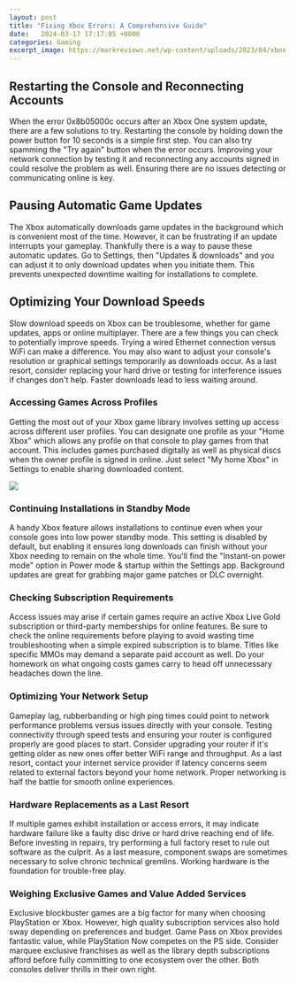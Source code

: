 ```yaml
---
layout: post
title: "Fixing Xbox Errors: A Comprehensive Guide"
date:   2024-03-17 17:17:05 +0000
categories: Gaming
excerpt_image: https://markreviews.net/wp-content/uploads/2023/04/xbox-error-code-0x80190190-1.png
---
```


## Restarting the Console and Reconnecting Accounts 
When the error 0x8b05000c occurs after an Xbox One system update, there are a few solutions to try. Restarting the console by holding down the power button for 10 seconds is a simple first step. You can also try spamming the "Try again" button when the error occurs. Improving your network connection by testing it and reconnecting any accounts signed in could resolve the problem as well. Ensuring there are no issues detecting or communicating online is key.
## Pausing Automatic Game Updates  
The Xbox automatically downloads game updates in the background which is convenient most of the time. However, it can be frustrating if an update interrupts your gameplay. Thankfully there is a way to pause these automatic updates. Go to Settings, then "Updates & downloads" and you can adjust it to only download updates when you initiate them. This prevents unexpected downtime waiting for installations to complete. 
## Optimizing Your Download Speeds
Slow download speeds on Xbox can be troublesome, whether for game updates, apps or online multiplayer. There are a few things you can check to potentially improve speeds. Trying a wired Ethernet connection versus WiFi can make a difference. You may also want to adjust your console's resolution or graphical settings temporarily as downloads occur. As a last resort, consider replacing your hard drive or testing for interference issues if changes don't help. Faster downloads lead to less waiting around.
### Accessing Games Across Profiles   
Getting the most out of your Xbox game library involves setting up access across different user profiles. You can designate one profile as your "Home Xbox" which allows any profile on that console to play games from that account. This includes games purchased digitally as well as physical discs when the owner profile is signed in online. Just select "My home Xbox" in Settings to enable sharing downloaded content.

![](https://markreviews.net/wp-content/uploads/2023/04/xbox-error-code-0x80190190-1.png)
### Continuing Installations in Standby Mode
A handy Xbox feature allows installations to continue even when your console goes into low power standby mode. This setting is disabled by default, but enabling it ensures long downloads can finish without your Xbox needing to remain on the whole time. You'll find the "Instant-on power mode" option in Power mode & startup within the Settings app. Background updates are great for grabbing major game patches or DLC overnight.
### Checking Subscription Requirements  
Access issues may arise if certain games require an active Xbox Live Gold subscription or third-party memberships for online features. Be sure to check the online requirements before playing to avoid wasting time troubleshooting when a simple expired subscription is to blame. Titles like specific MMOs may demand a separate paid account as well. Do your homework on what ongoing costs games carry to head off unnecessary headaches down the line.
### Optimizing Your Network Setup
Gameplay lag, rubberbanding or high ping times could point to network performance problems versus issues directly with your console. Testing connectivity through speed tests and ensuring your router is configured properly are good places to start. Consider upgrading your router if it's getting older as new ones offer better WiFi range and throughput. As a last resort, contact your internet service provider if latency concerns seem related to external factors beyond your home network. Proper networking is half the battle for smooth online experiences. 
### Hardware Replacements as a Last Resort
If multiple games exhibit installation or access errors, it may indicate hardware failure like a faulty disc drive or hard drive reaching end of life. Before investing in repairs, try performing a full factory reset to rule out software as the culprit. As a last measure, component swaps are sometimes necessary to solve chronic technical gremlins. Working hardware is the foundation for trouble-free play. 
### Weighing Exclusive Games and Value Added Services
Exclusive blockbuster games are a big factor for many when choosing PlayStation or Xbox. However, high quality subscription services also hold sway depending on preferences and budget. Game Pass on Xbox provides fantastic value, while PlayStation Now competes on the PS side. Consider marquee exclusive franchises as well as the library depth subscriptions afford before fully committing to one ecosystem over the other. Both consoles deliver thrills in their own right.